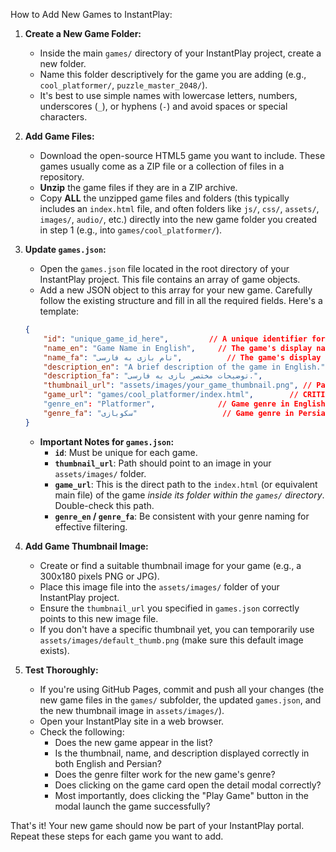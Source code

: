 How to Add New Games to InstantPlay:

1.  **Create a New Game Folder:**
    * Inside the main `games/` directory of your InstantPlay project, create a new folder.
    * Name this folder descriptively for the game you are adding (e.g., `cool_platformer/`, `puzzle_master_2048/`).
    * It's best to use simple names with lowercase letters, numbers, underscores (`_`), or hyphens (`-`) and avoid spaces or special characters.

2.  **Add Game Files:**
    * Download the open-source HTML5 game you want to include. These games usually come as a ZIP file or a collection of files in a repository.
    * **Unzip** the game files if they are in a ZIP archive.
    * Copy **ALL** the unzipped game files and folders (this typically includes an `index.html` file, and often folders like `js/`, `css/`, `assets/`, `images/`, `audio/`, etc.) directly into the new game folder you created in step 1 (e.g., into `games/cool_platformer/`).

3.  **Update `games.json`:**
    * Open the `games.json` file located in the root directory of your InstantPlay project. This file contains an array of game objects.
    * Add a new JSON object to this array for your new game. Carefully follow the existing structure and fill in all the required fields. Here's a template:

    ```json
    {
        "id": "unique_game_id_here",         // A unique identifier for the game (e.g., "cool_platformer_v1")
        "name_en": "Game Name in English",     // The game's display name in English
        "name_fa": "نام بازی به فارسی",          // The game's display name in Persian
        "description_en": "A brief description of the game in English.",
        "description_fa": "توضیحات مختصر بازی به فارسی.",
        "thumbnail_url": "assets/images/your_game_thumbnail.png", // Path to the game's thumbnail image
        "game_url": "games/cool_platformer/index.html",        // CRITICAL: Path to the game's main HTML file
        "genre_en": "Platformer",              // Game genre in English (e.g., "Puzzle", "Action", "Strategy")
        "genre_fa": "سکوبازی"                   // Game genre in Persian
    }
    ```
    * **Important Notes for `games.json`:**
        * **`id`**: Must be unique for each game.
        * **`thumbnail_url`**: Path should point to an image in your `assets/images/` folder.
        * **`game_url`**: This is the direct path to the `index.html` (or equivalent main file) of the game *inside its folder within the `games/` directory*. Double-check this path.
        * **`genre_en` / `genre_fa`**: Be consistent with your genre naming for effective filtering.

4.  **Add Game Thumbnail Image:**
    * Create or find a suitable thumbnail image for your game (e.g., a 300x180 pixels PNG or JPG).
    * Place this image file into the `assets/images/` folder of your InstantPlay project.
    * Ensure the `thumbnail_url` you specified in `games.json` correctly points to this new image file.
    * If you don't have a specific thumbnail yet, you can temporarily use `assets/images/default_thumb.png` (make sure this default image exists).

5.  **Test Thoroughly:**
    * If you're using GitHub Pages, commit and push all your changes (the new game files in the `games/` subfolder, the updated `games.json`, and the new thumbnail image in `assets/images/`).
    * Open your InstantPlay site in a web browser.
    * Check the following:
        * Does the new game appear in the list?
        * Is the thumbnail, name, and description displayed correctly in both English and Persian?
        * Does the genre filter work for the new game's genre?
        * Does clicking on the game card open the detail modal correctly?
        * Most importantly, does clicking the "Play Game" button in the modal launch the game successfully?

That's it! Your new game should now be part of your InstantPlay portal. Repeat these steps for each game you want to add.
